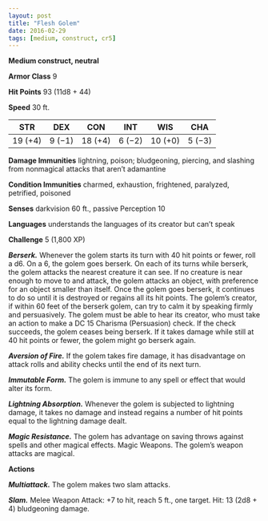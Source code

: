 ```yaml
---
layout: post
title: "Flesh Golem"
date: 2016-02-29
tags: [medium, construct, cr5]
---
```


**Medium construct, neutral**

**Armor Class** 9

**Hit Points** 93 (11d8 + 44)

**Speed** 30 ft.

|   STR   |   DEX   |   CON   |   INT   |   WIS   |   CHA   |
|:-----:|:-----:|:-----:|:-----:|:-----:|:-----:|
| 19 (+4) | 9 (−1) | 18 (+4) | 6 (−2) | 10 (+0) | 5 (−3) |

**Damage Immunities** lightning, poison; bludgeoning, piercing, and slashing from nonmagical attacks that aren’t adamantine 

**Condition Immunities** charmed, exhaustion, frightened, paralyzed, petrified, poisoned 

**Senses** darkvision 60 ft., passive Perception 10 

**Languages** understands the languages of its creator but can’t speak 

**Challenge** 5 (1,800 XP)

***Berserk.*** Whenever the golem starts its turn with 40 hit points or fewer, roll a d6. On a 6, the golem goes berserk. On each of its turns while berserk, the golem attacks the nearest creature it can see. If no creature is near enough to move to and attack, the golem attacks an object, with preference for an object smaller than itself. Once the golem goes berserk, it continues to do so until it is destroyed or regains all its hit points. The golem’s creator, if within 60 feet of the berserk golem, can try to calm it by speaking firmly and persuasively. The golem must be able to hear its creator, who must take an action to make a DC 15 Charisma (Persuasion) check. If the check succeeds, the golem ceases being berserk. If it takes damage while still at 40 hit points or fewer, the golem might go berserk again. 

***Aversion of Fire.*** If the golem takes fire damage, it has disadvantage on attack rolls and ability checks until the end of its next turn. 

***Immutable Form.*** The golem is immune to any spell or effect that would alter its form. 

***Lightning Absorption.*** Whenever the golem is subjected to lightning damage, it takes no damage and instead regains a number of hit points equal to the lightning damage dealt. 

***Magic Resistance.*** The golem has advantage on saving throws against spells and other magical effects. Magic Weapons. The golem’s weapon attacks are magical. 

**Actions** 

***Multiattack.*** The golem makes two slam attacks. 

***Slam.*** Melee Weapon Attack: +7 to hit, reach 5 ft., one target. Hit: 13 (2d8 + 4) bludgeoning damage.